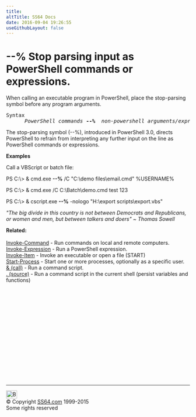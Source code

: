 ```yaml
---
title:
altTitle: SS64 Docs
date: 2016-09-04 19:26:55
useGithubLayout: false
---
```

<!-- #BeginLibraryItem "/Library/head_ps.lbi" --><!-- #EndLibraryItem --><h1><span class="code">--% </span>Stop parsing input as PowerShell commands or expressions.</h1> 
<p>When calling an executable program in  PowerShell, place the stop-parsing symbol before any program arguments.</p>
<pre>Syntax
      <i>PowerShell_commands</i> <b>--%</b>  <i>non-powershell_arguments/expressions</i></pre>
<p>The stop-parsing symbol  (<span class="code">--%</span>), introduced in  PowerShell 3.0, directs PowerShell to refrain from interpreting any further input on the line as  PowerShell commands or expressions. </p>
<p><b>Examples</b></p>
<p>Call a VBScript or batch file:</p>
<p class="code">PS C:\&gt; &amp; cmd.exe <b>--%</b> /C "C:\demo files\email.cmd" %USERNAME%</p>
<p><span class="code">PS C:\&gt; &amp; cmd.exe /C C:\Batch\demo.cmd test 123</span></p>
<p class="code">PS C:\&gt; &amp; cscript.exe <b>--%</b> -nologo "H:\export scripts\export.vbs"</p>
<p class="quote"><i>"The big divide in this country is not between Democrats and Republicans, or women and men, but between talkers and doers" ~ Thomas Sowell</i></p><p><b>Related:</b><br>
<br>
<a href="invoke-command.html">Invoke-Command</a> -   Run commands on local and remote computers.<br>
<a href="invoke-expression.html">Invoke-Expression</a> - Run a PowerShell expression.<br>
<a href="invoke-item.html">Invoke-Item</a> - Invoke an executable or open a file (START)<br>
<a href="start-process.html">Start-Process</a> -  Start one or more processes, optionally as a specific user.<br>
<a href="call.html">&amp; (call)</a> - Run a command script.<br>
<a href="source.html">. (source)</a> - Run a command script in the current shell (persist variables and functions)</p><!-- #BeginLibraryItem "/Library/foot_ps.lbi" --><p>
<!-- PowerShell300 -->
<ins class="adsbygoogle" style="display:inline-block;width:300px;height:250px" data-ad-client="ca-pub-6140977852749469" data-ad-slot="6253539900"></ins>
<script>
(adsbygoogle = window.adsbygoogle || []).push({});
</script></p>
<hr>
<div id="bl" class="footer"><a href="stop-parsing.html#"><img src="../images/top.png" width="30" height="22" alt="Back to the Top"></a></div>
<div id="br" class="footer, tagline">© Copyright <a href="../index.html">SS64.com</a> 1999-2015<br>
Some rights reserved</div><!-- #EndLibraryItem -->


